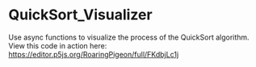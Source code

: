 # QuickSort_Visualizer
Use async functions to visualize the process of the QuickSort algorithm.
View this code in action here: https://editor.p5js.org/RoaringPigeon/full/FKdbjLc1j
